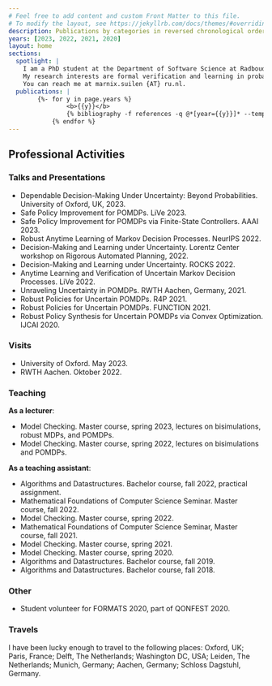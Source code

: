 ```yaml
---
# Feel free to add content and custom Front Matter to this file.
# To modify the layout, see https://jekyllrb.com/docs/themes/#overriding-theme-defaults
description: Publications by categories in reversed chronological order. generated by jekyll-scholar.
years: [2023, 2022, 2021, 2020]
layout: home
sections:
  spotlight: |
    I am a PhD student at the Department of Software Science at Radboud University, working on the project Provably Correct Policies for Uncertain Partially Observable Markov Decision Processes under the supervision of dr. Nils Jansen and prof. dr. Frits Vaandrager. <br><br>
    My research interests are formal verification and learning in probabilistic systems, such as (partially observable) Markov decision processes and variations that extend these models with uncertainty. Other interests include coalgebra (especially for probabilistic systems), (robust) convex optimization, and algorithms in general. <br><br>
    You can reach me at marnix.suilen {AT} ru.nl.
  publications: |
    	{%- for y in page.years %}
  				<b>{{y}}</b>
  				{% bibliography -f references -q @*[year={{y}}]* --template bib %}
			{% endfor %}
---
```




## Professional Activities 

### Talks and Presentations 

- Dependable Decision-Making Under Uncertainty: Beyond Probabilities. University of Oxford, UK, 2023. <br>
- Safe Policy Improvement for POMDPs. LiVe 2023. <br>
- Safe Policy Improvement for POMDPs via Finite-State Controllers. AAAI 2023. <br>
- Robust Anytime Learning of Markov Decision Processes. NeurIPS 2022. <br>
- Decision-Making and Learning under Uncertainty. Lorentz Center workshop on Rigorous Automated Planning, 2022. <br>
- Decision-Making and Learning under Uncertainty. ROCKS 2022. <br>
- Anytime Learning and Verification of Uncertain Markov Decision Processes. LiVe 2022. <br>
- Unraveling Uncertainty in POMDPs. RWTH Aachen, Germany, 2021. <br>
- Robust Policies for Uncertain POMDPs. R4P 2021. <br>
- Robust Policies for Uncertain POMDPs. FUNCTION 2021. <br>
- Robust Policy Synthesis for Uncertain POMDPs via Convex Optimization. IJCAI 2020. <br>

### Visits

- University of Oxford. May 2023. <br>
- RWTH Aachen. Oktober 2022. <br>

### Teaching

**As a lecturer**: <br>
- Model Checking. Master course, spring 2023, lectures on bisimulations, robust MDPs, and POMDPs. <br>
- Model Checking. Master course, spring 2022, lectures on bisimulations and POMDPs. <br>

**As a teaching assistant**: <br>
- Algorithms and Datastructures. Bachelor course, fall 2022, practical assignment. <br>
- Mathematical Foundations of Computer Science Seminar. Master course, fall 2022. <br>
- Model Checking. Master course, spring 2022. <br>
- Mathematical Foundations of Computer Science Seminar, Master course, fall 2021. <br>
- Model Checking. Master course, spring 2021. <br>
- Model Checking. Master course, spring 2020. <br>
- Algorithms and Datastructures. Bachelor course, fall 2019. <br>
- Algorithms and Datastructures. Bachelor course, fall 2018. <br>

### Other 

- Student volunteer for FORMATS 2020, part of QONFEST 2020. <br>

### Travels 

I have been lucky enough to travel to the following places: Oxford, UK; Paris, France; Delft, The Netherlands; Washington DC, USA; Leiden, The Netherlands; Munich, Germany; Aachen, Germany; Schloss Dagstuhl, Germany. <br>




